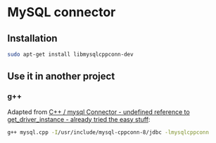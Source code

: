 # MySQL connector

## Installation
```sh
sudo apt-get install libmysqlcppconn-dev
```

## Use it in another project
### g++
Adapted from [C++ / mysql Connector - undefined reference to get_driver_instance - already tried the easy stuff](https://stackoverflow.com/questions/15995319/c-mysql-connector-undefined-reference-to-get-driver-instance-already-tri):
```sh
g++ mysql.cpp -I/usr/include/mysql-cppconn-8/jdbc -lmysqlcppconn
```
